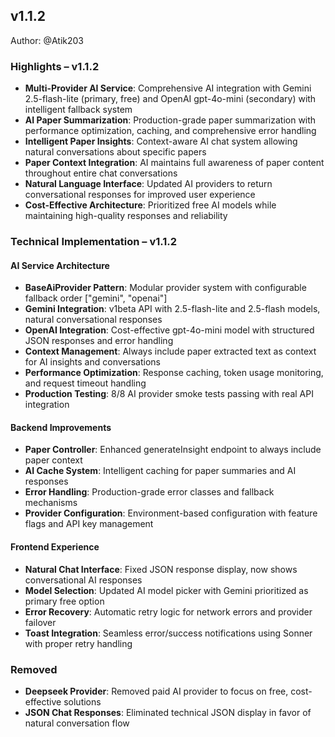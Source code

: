 ## v1.1.2

Author: @Atik203

### Highlights – v1.1.2

- **Multi-Provider AI Service**: Comprehensive AI integration with Gemini 2.5-flash-lite (primary, free) and OpenAI gpt-4o-mini (secondary) with intelligent fallback system
- **AI Paper Summarization**: Production-grade paper summarization with performance optimization, caching, and comprehensive error handling
- **Intelligent Paper Insights**: Context-aware AI chat system allowing natural conversations about specific papers
- **Paper Context Integration**: AI maintains full awareness of paper content throughout entire chat conversations
- **Natural Language Interface**: Updated AI providers to return conversational responses for improved user experience
- **Cost-Effective Architecture**: Prioritized free AI models while maintaining high-quality responses and reliability

### Technical Implementation – v1.1.2

#### AI Service Architecture

- **BaseAiProvider Pattern**: Modular provider system with configurable fallback order ["gemini", "openai"]
- **Gemini Integration**: v1beta API with 2.5-flash-lite and 2.5-flash models, natural conversational responses
- **OpenAI Integration**: Cost-effective gpt-4o-mini model with structured JSON responses and error handling
- **Context Management**: Always include paper extracted text as context for AI insights and conversations
- **Performance Optimization**: Response caching, token usage monitoring, and request timeout handling
- **Production Testing**: 8/8 AI provider smoke tests passing with real API integration

#### Backend Improvements

- **Paper Controller**: Enhanced generateInsight endpoint to always include paper context
- **AI Cache System**: Intelligent caching for paper summaries and AI responses
- **Error Handling**: Production-grade error classes and fallback mechanisms
- **Provider Configuration**: Environment-based configuration with feature flags and API key management

#### Frontend Experience

- **Natural Chat Interface**: Fixed JSON response display, now shows conversational AI responses
- **Model Selection**: Updated AI model picker with Gemini prioritized as primary free option
- **Error Recovery**: Automatic retry logic for network errors and provider failover
- **Toast Integration**: Seamless error/success notifications using Sonner with proper retry handling

### Removed

- **Deepseek Provider**: Removed paid AI provider to focus on free, cost-effective solutions
- **JSON Chat Responses**: Eliminated technical JSON display in favor of natural conversation flow
